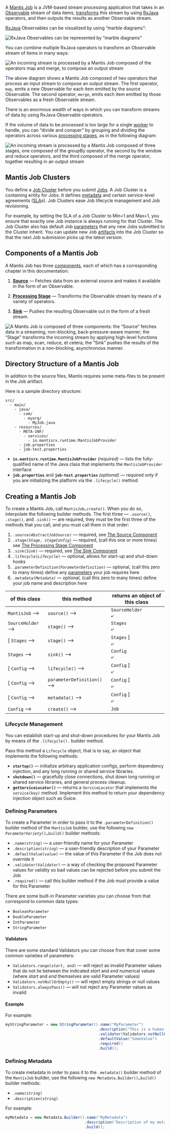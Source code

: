 A [Mantis Job] is a JVM-based stream processing application that takes in an [Observable] stream of
data items, [transforms] this stream by using [RxJava] operators, and then outputs the results as
another Observable stream.

[RxJava] Observables can be visualized by using “marble diagrams”:

![RxJava Observables can be represented by “marble diagrams”](/images/observables.svg)

You can combine multiple RxJava operators to transform an Observable stream of items in many ways:

![An incoming stream is processed by a Mantis Job composed of the operators map and merge, to compose an output stream](/images/complex.svg)

The above diagram shows a Mantis Job composed of two operators that process an input stream to
compose an output stream. The first operator, `map`, emits a new Observable for each item emitted by
the source Observable. The second operator, `merge`, emits each item emitted by those Observables
as a fresh Observable stream.

There is an enormous wealth of ways in which you can transform streams of data by using RxJava
Observable operators.

If the volume of data to be processed is too large for a single [worker] to handle, you can “divide
and conquer” by grouping and dividing the operators across various [processing stages], as in the
following diagram:

![An incoming stream is processed by a Mantis Job composed of three stages, one composed of the groupBy operator, the second by the window and reduce operators, and the third composed of the merge operator, together resulting in an output stream](/images/stages.svg)

## Mantis Job Clusters

You define a [Job Cluster] before you submit [Jobs]. A Job Cluster is a containing entity for Jobs.
It defines [metadata] and certain service-level agreements ([SLA]s). Job Clusters ease Job lifecycle
management and Job revisioning.

For example, by setting the SLA of a Job Cluster to Min=1 and Max=1, you ensure that exactly one Job
instance is always running for that Cluster. The Job Cluster also has default Job [parameters] that
any new Jobs submitted to the Cluster inherit. You can update new Job [artifacts] into the Job
Cluster so that the next Job submission picks up the latest version.

## Components of a Mantis Job

A Mantis Job has three [components], each of which has a corresponding chapter in this
documentation:

1. [**Source**](source) — Fetches data from an external source and makes it available in the form of
   an Observable.

1. [**Processing Stage**](stage) — Transforms the Observable stream by means of a variety of
   operators.

1. [**Sink**](sink) — Pushes the resulting Observable out in the form of a fresh stream.

![A Mantis Job is composed of three components: the “Source” fetches data in a streaming, non-blocking, back-pressure-aware manner; the “Stage” transforms the incoming stream by applying high-level functions such as map, scan, reduce, et cetera; the “Sink” pushes the results of the transformation in a non-blocking, asynchronous manner.](/images/job-components.svg)

## Directory Structure of a Mantis Job

In addition to the source files, Mantis requires some meta-files to be present in the Job artifact.

Here is a sample directory structure:
```
src/
  - main/
    - java/
      - com/
        - myorg/
          - MyJob.java
    - resources/
      - META-INF/
        - services/
          - io.mantisrx.runtime.MantisJobProvider
      - job.properties
      - job-test.properties
```

* **`io.mantisrx.runtime.MantisJobProvider`** *(required)* — lists the fully-qualified name of the Java class that implements the `MantisJobProvider` interface
* **`job.properties`** and **`job-test.properties`** *(optional)* — required only if you are initializing the platform via the `.lifecycle()` method

## Creating a Mantis Job

To create a Mantis Job, call `MantisJob…create()`. When you do so, interpolate the following builder
methods. The first three — `.source()`, `.stage()`, and `.sink()` — are required, they must be the
first three of the methods that you call, and you must call them in that order:

1. <code>.source(<var>AbstractJobSource</var>)</code> — required, see [The Source Component](source)
1. <code>.stage(<var>Stage</var>, <var>stageConfig</var>)</code> — required, (call this one or more times) see [The Processing Stage Component](stage)
1. <code>.sink(<var>Sink</var>)</code> — required, see [The Sink Component](sink)
1. <code>.lifecycle(<var>Lifecycle</var>)</code> — optional, allows for start-up and shut-down hooks
1. <code>.parameterDefinition(<var>ParameterDefinition</var>)</code> — optional, (call this zero to many times) define any [parameters](/glossary#parameter) your job requires here
1. <code>.metadata(<var>Metadata</var>)</code> — optional, (call this zero to many times) define your job name and description here

| of this class    | this method                | returns an object of this class |
| ---------------- | -------------------------- | ------------------------------- |
| `MantisJob` ⟶    | `source()` ⟶               | `SourceHolder`<br />⤶           |
| `SourceHolder` ⟶ | `stage()` ⟶                | `Stages`<br />⤶                 |
| [ `Stages` ⟶     | `stage()` ⟶                | `Stages` ]<br />⤶               |
| `Stages` ⟶       | `sink()` ⟶                 | `Config`<br />⤶                 |
| [ `Config` ⟶     | `lifecycle()` ⟶            | `Config` ]<br />⤶               |
| [ `Config` ⟶     | `parameterDefinition()` ⟶  | `Config` ]<br />⤶               |
| [ `Config` ⟶     | `metadata()` ⟶             | `Config` ]<br />⤶               |
| `Config` ⟶       | `create()` ⟶               | `Job`                           |

### Lifecycle Management

You can establish start-up and shut-down procedures for your Mantis Job by means of the
`.lifecycle().` builder method.

Pass this method a `Lifecycle` object, that is to say, an object that implements the following
methods:

* **`startup()`** — initialize arbitrary application configs, perform dependency injection, and any long running or shared service libraries.
* **`shutdown()`** — gracefully close connections, shut down long running or shared service libraries, and general process cleanup.
* **`getServiceLocator()`** — returns a `ServiceLocator` that implements the `service(key)` method. Implement this method to return your dependency injection object such as Guice.

### Defining Parameters

To create a Parameter in order to pass it to the `.parameterDefinition()` builder method of the
`MantisJob` builder, use the following <code>new <var>ParameterVariety</var>()…build()</code> builder
methods:

* <code>.name(<var>string</var>)</code> — a user-friendly name for your Parameter
* <code>.description(<var>string</var>)</code> — a user-friendly description of your Parameter
* <code>.defaultValue(<var>value</var>)</code> — the value of this Parameter if the Job does not override it
* <code>.validator(<var>Validator</var>)</code> — a way of checking the proposed Parameter values for validity so bad values can be rejected before you submit the Job
* <code>.required()</code> — call this builder method if the Job must provide a value for this Parameter

There are some built-in Parameter varieties you can choose from that correspond to common data types:

* `BooleanParameter`
* `DoubleParameter`
* `IntParameter`
* `StringParameter`

#### Validators

<!-- 
A `Validator` has a description, available via its `getDescription()` method, and a validation
function, available via its `getValidator()` method. That function takes a potential value for
your parameter as input and returns a `Validation`. A `Validation` has the following methods:

* `isFailedValidation()` — indicates whether or not the potential parameter value is invalid
* `getFailedValidationReason()` — if `isFailedValidation()` is `true`, this function returns a string that indicates why the validation failed
-->

There are some standard Validators you can choose from that cover some common varieties of parameters:

* <code>Validators.range(<var>start</var>, <var>end</var>)</code> — will reject as invalid Parameter values that do not lie between the indicated *start* and *end* numerical values (where *start* and *end* themselves are valid Parameter values)
* `Validators.notNullOrEmpty()` — will reject empty strings or null values
* `Validators.alwaysPass()` — will not reject any Parameter values as invalid

#### Example

For example:

```java
myStringParameter = new StringParameter().name("MyParameter")
                                         .description("This is a human-friendly description of my parameter")
                                         .validator(Validators.notNullOrEmpty())
                                         .defaultValue("SomeValue")
                                         .required()
                                         .build();
```

### Defining Metadata

To create metadata in order to pass it to the `.metadata()` builder method of the `MantisJob`
builder, use the following `new Metadata.Builder()…build()` builder methods:

* <code>.name(<var>string</var>)</code>
* <code>.description(<var>string</var>)</code>

For example:

```java
myMetadata = new Metadata.Builder().name("MyMetadata")
                                   .description("Description of my metadata")
                                   .build();
```

<!-- Do not edit below this line -->
<!-- START -->
<!-- This section comes from the file "reference_links". It is automagically inserted into other files by means of the "refgen" script, also in the "docs/" directory. Edit this section only in the "reference_links" file, not in any of the other files in which it is included, or your edits will be overwritten. -->
[artifact]:                /glossary#artifact          "Each Mantis Job has an associated artifact file that contains its source code and JSON configuration."
[artifacts]:               /glossary#artifact          "Each Mantis Job has an associated artifact file that contains its source code and JSON configuration."
[artifact file]:           /glossary#artifact          "Each Mantis Job has an associated artifact file that contains its source code and JSON configuration."
[artifact files]:          /glossary#artifact          "Each Mantis Job has an associated artifact file that contains its source code and JSON configuration."
[autoscale]:               /glossary#autoscaling       "You can establish an autoscaling policy for each component of your Mantis Job that governs how Mantis adjusts the number of workers assigned to that component as its workload changes."
[autoscaled]:              /glossary#autoscaling       "You can establish an autoscaling policy for each component of your Mantis Job that governs how Mantis adjusts the number of workers assigned to that component as its workload changes."
[autoscales]:              /glossary#autoscaling       "You can establish an autoscaling policy for each component of your Mantis Job that governs how Mantis adjusts the number of workers assigned to that component as its workload changes."
[autoscaling]:             /glossary#autoscaling       "You can establish an autoscaling policy for each component of your Mantis Job that governs how Mantis adjusts the number of workers assigned to that component as its workload changes."
[scalable]:                /glossary#autoscaling       "You can establish an autoscaling policy for each component of your Mantis Job that governs how Mantis adjusts the number of workers assigned to that component as its workload changes."
[AWS]:                     javascript:void(0)          "Amazon Web Services"
[backpressure]:            /glossary#backpressure      "Backpressure refers to a set of possible strategies for coping with ReactiveX Observables that produce items more rapidly than their observers consume them."
[Binary compression]:      /glossary#binarycompression
[broadcast]:               /glossary#broadcast         "In broadcast mode, each worker of your job gets all the data from all workers of the Source Job rather than having that data distributed equally among the workers of your job."
[broadcast mode]:          /glossary#broadcast         "In broadcast mode, each worker of your job gets all the data from all workers of the Source Job rather than having that data distributed equally among the workers of your job."
[Cassandra]:               /glossary#cassandra         "Apache Cassandra is an open source, distributed database management system."
[cluster]:                 /glossary#cluster           "A Mantis Job Cluster is a containing entity for Mantis Jobs. It defines metadata and certain service-level agreements. Job Clusters ease job lifecycle management and job revisioning."
[clusters]:                /glossary#cluster           "A Mantis Job Cluster is a containing entity for Mantis Jobs. It defines metadata and certain service-level agreements. Job Clusters ease job lifecycle management and job revisioning."
[cold]:                    /glossary#cold              "A cold ReactiveX Observable waits until an observer subscribes to it before it begins to emit items. This means the observer is guaranteed to see the whole Observable sequence from the beginning. This is in contrast to a hot Observable, which may begin emitting items as soon as it is created, even before observers have subscribed to it."
[cold Observable]:         /glossary#cold              "A cold ReactiveX Observable waits until an observer subscribes to it before it begins to emit items. This means the observer is guaranteed to see the whole Observable sequence from the beginning. This is in contrast to a hot Observable, which may begin emitting items as soon as it is created, even before observers have subscribed to it."
[cold Observables]:        /glossary#cold              "A cold ReactiveX Observable waits until an observer subscribes to it before it begins to emit items. This means the observer is guaranteed to see the whole Observable sequence from the beginning. This is in contrast to a hot Observable, which may begin emitting items as soon as it is created, even before observers have subscribed to it."
[component]:               /glossary#component         "A Mantis Job is composed of three types of component: a Source, one or more Processing Stages, and a Sink."
[components]:              /glossary#component         "A Mantis Job is composed of three types of component: a Source, one or more Processing Stages, and a Sink."
[custom source]:           /glossary#customsource      "In contrast to a Source Job, which is a built-in variety of Source component designed to pull data from a common sort of data source, a custom source typically accesses data from less-common sources or has unusual delivery guarantee semantics."
[custom sources]:          /glossary#customsource      "In contrast to a Source Job, which is a built-in variety of Source component designed to pull data from a common sort of data source, a custom source typically accesses data from less-common sources or has unusual delivery guarantee semantics."
[executor]:                /glossary#executor          "The stage executor is responsible for loading the bytecode for a Mantis Job and then executing its stages and workers in a coordinated fashion. In the Mesos UI, workers are also referred to as executors."
[executors]:               /glossary#executor          "The stage executor is responsible for loading the bytecode for a Mantis Job and then executing its stages and workers in a coordinated fashion. In the Mesos UI, workers are also referred to as executors."
[fast property]: /glossary#fastproperties "Fast properties allow you to change the behavior of Netflix services without recompiling and redeploying them."
[fast properties]: /glossary#fastproperties "Fast properties allow you to change the behavior of Netflix services without recompiling and redeploying them."
[Fenzo]:                   /glossary#fenzo             "Fenzo is a Java library that implements a generic task scheduler for Mesos frameworks."
[grouped]:                 /glossary#grouped           "Grouped data is distinguished from scalar data in that each datum is accompanied by a key that indicates what group it belongs to. Grouped data can be processed by a RxJava GroupedObservable or by a MantisGroup."
[grouped data]:            /glossary#grouped           "Grouped data is distinguished from scalar data in that each datum is accompanied by a key that indicates what group it belongs to. Grouped data can be processed by a RxJava GroupedObservable or by a MantisGroup."
[GRPC]:                    /glossary#grpc              "gRPC is an open-source RPC framework using Protocol Buffers."
[hot]:                     /glossary#hot               "A hot ReactiveX Observable may begin emitting items as soon as it is created, even before observers have subscribed to it. This means the observer may miss items that were emitted before the observer subscribed. This is in contrast to a cold Observable, which waits until an observer subscribes to it before it begins to emit items."
[hot Observable]:          /glossary#hot               "A hot ReactiveX Observable may begin emitting items as soon as it is created, even before observers have subscribed to it. This means the observer may miss items that were emitted before the observer subscribed. This is in contrast to a cold Observable, which waits until an observer subscribes to it before it begins to emit items."
[hot Observables]:         /glossary#hot               "A hot ReactiveX Observable may begin emitting items as soon as it is created, even before observers have subscribed to it. This means the observer may miss items that were emitted before the observer subscribed. This is in contrast to a cold Observable, which waits until an observer subscribes to it before it begins to emit items."
[JMC]:                     /glossary#jmc               "Java Mission Control is a tool from Oracle with which developers can monitor and manage Java applications."
[job]:                     /glossary#job               "A Mantis Job takes in a stream of data, transforms it by using RxJava operators, and then outputs the results as another stream. It is composed of a Source, one or more Processing Stages, and a Sink."
[jobs]:                    /glossary#job               "A Mantis Job takes in a stream of data, transforms it by using RxJava operators, and then outputs the results as another stream. It is composed of a Source, one or more Processing Stages, and a Sink."
[Mantis job]:              /glossary#job               "A Mantis Job takes in a stream of data, transforms it by using RxJava operators, and then outputs the results as another stream. It is composed of a Source, one or more Processing Stages, and a Sink."
[Mantis jobs]:             /glossary#job               "A Mantis Job takes in a stream of data, transforms it by using RxJava operators, and then outputs the results as another stream. It is composed of a Source, one or more Processing Stages, and a Sink."
[job cluster]:             /glossary#jobcluster        "A Mantis Job Cluster is a containing entity for Mantis Jobs. It defines metadata and certain service-level agreements. Job Clusters ease job lifecycle management and job revisioning."
[job clusters]:            /glossary#jobcluster        "A Mantis Job Cluster is a containing entity for Mantis Jobs. It defines metadata and certain service-level agreements. Job Clusters ease job lifecycle management and job revisioning."
[Job Master]:              /glossary#jobmaster         "If a job is configured with autoscaling, Mantis will add a Job Master component to it as its initial component. This component will send metrics back to Mantis to help it govern the autoscaling process."
[Mantis Master]:           /glossary#mantismaster      "The Mantis Master coordinates the execution of [Mantis Jobs] and starts the services on each Worker."
[Kafka]:                   /glossary#kafka             "Apache Kafka is a large-scale, distributed streaming platform."
[keyed data]:              /glossary#keyed             "Grouped (or keyed) data is distinguished from scalar data in that each datum is accompanied by a key that indicates what group it belongs to. Grouped data can be processed by a RxJava GroupedObservable or by a MantisGroup."
[Keystone]:                /glossary#keystone          "Keystone is Netflix’s data backbone, a stream processing platform that focuses on data analytics."
[label]:                   /glossary#label             "A label is a text key/value pair that you can add to a Job Cluster or to an individual Job to make it easier to search for or group."
[labels]:                  /glossary#label             "A label is a text key/value pair that you can add to a Job Cluster or to an individual Job to make it easier to search for or group."
[Log4j]:                   /glossary#log4j             "Log4j is a Java-based logging framework."
[Apache Mesos]:            /glossary#mesos             "Apache Mesos is an open-source technique for balancing resources across frameworks in clusters."
[Mesos]:                   /glossary#mesos             "Apache Mesos is an open-source technique for balancing resources across frameworks in clusters."
[metadata]:                /glossary#metadata          "Mantis inserts metadata into its Job payload. This may include information about where the data came from, for instance. You can define additional metadata to include in the payload when you establish the Job Cluster."
[meta message]:            /glossary#metamessage       "A Source Job may occasionally inject meta messages into its data stream that indicate things like data drops."
[meta messages]:           /glossary#metamessage       "A Source Job may occasionally inject meta messages into its data stream that indicate things like data drops."
[migration strategy]:      /glossary#migration
[migration strategies]:    /glossary#migration
[MRE]:                     /glossary#mre               "Mantis Publish (a.k.a. Mantis Realtime Events, or MRE) is a library that your application can use to stream events into Mantis while respecting MQL filters."
[Mantis Publish]:          /glossary#mantispublish     "Mantis Publish is a library that your application can use to stream events into Mantis while respecting MQL filters."
[Mantis Query Language]:   /glossary#mql               "You use Mantis Query Language to define filters and other data processing that Mantis applies to a Source data stream at its point of origin, so as to reduce the amount of data going over the wire."
[MQL]:                     /glossary#mql               "You use Mantis Query Language to define filters and other data processing that Mantis applies to a Source data stream at its point of origin, so as to reduce the amount of data going over the wire."
[Observable]:              /glossary#observable        "In ReactiveX an Observable is the method of processing a stream of data in a way that facilitates its transformation and consumption by observers. Observables come in hot and cold varieties. There is also a GroupedObservable that is specialized to grouped data."
[Observables]:             /glossary#observable        "In ReactiveX an Observable is the method of processing a stream of data in a way that facilitates its transformation and consumption by observers. Observables come in hot and cold varieties. There is also a GroupedObservable that is specialized to grouped data."
[parameter]:               /glossary#parameter         "A Mantis Job may accept parameters that modify its behavior. You can define these in your Job Cluster definition, and set their values on a per-Job basis."
[parameters]:              /glossary#parameter         "A Mantis Job may accept parameters that modify its behavior. You can define these in your Job Cluster definition, and set their values on a per-Job basis."
[Processing Stage]:        /glossary#stage             "A Processing Stage component of a Mantis Job transforms the RxJava Observables it obtains from the Source component."
[Processing Stages]:       /glossary#stage             "A Processing Stage component of a Mantis Job transforms the RxJava Observables it obtains from the Source component."
[stage]:                   /glossary#stage             "A Processing Stage component of a Mantis Job transforms the RxJava Observables it obtains from the Source component."
[stages]:                  /glossary#stage             "A Processing Stage component of a Mantis Job transforms the RxJava Observables it obtains from the Source component."
[property]:                /glossary#property          "A property is a particular named data value found within events in an event stream."
[properties]:              /glossary#property          "A property is a particular named data value found within events in an event stream."
[Reactive Stream]:         /glossary#reactivestreams   "Reactive Streams is the latest advance of the ReactiveX project. It is an API for manipulating streams of asynchronous data in a non-blocking fashion, with backpressure."
[Reactive Streams]:        /glossary#reactivestreams   "Reactive Streams is the latest advance of the ReactiveX project. It is an API for manipulating streams of asynchronous data in a non-blocking fashion, with backpressure."
[ReactiveX]:               /glossary#reactivex         "ReactiveX is a software technique for transforming, combining, reacting to, and managing streams of data. RxJava is an example of a library that implements this technique."
[RxJava]:                  /glossary#rxjava            "RxJava is the Java implementation of ReactiveX, a software technique for transforming, combining, reacting to, and managing streams of data."
[downsample]:              /glossary#sampling          "Sampling is an MQL strategy for mitigating data volume issues. There are two sampling strategies: Random and Sticky. Random sampling uniformly downsamples the source stream to a percentage of its original volume. Sticky sampling selectively samples data from the source stream based on key values."
[sample]:                  /glossary#sampling          "Sampling is an MQL strategy for mitigating data volume issues. There are two sampling strategies: Random and Sticky. Random sampling uniformly downsamples the source stream to a percentage of its original volume. Sticky sampling selectively samples data from the source stream based on key values."
[sampled]:                 /glossary#sampling          "Sampling is an MQL strategy for mitigating data volume issues. There are two sampling strategies: Random and Sticky. Random sampling uniformly downsamples the source stream to a percentage of its original volume. Sticky sampling selectively samples data from the source stream based on key values."
[samples]:                 /glossary#sampling          "Sampling is an MQL strategy for mitigating data volume issues. There are two sampling strategies: Random and Sticky. Random sampling uniformly downsamples the source stream to a percentage of its original volume. Sticky sampling selectively samples data from the source stream based on key values."
[sampling]:                /glossary#sampling          "Sampling is an MQL strategy for mitigating data volume issues. There are two sampling strategies: Random and Sticky. Random sampling uniformly downsamples the source stream to a percentage of its original volume. Sticky sampling selectively samples data from the source stream based on key values."
[scalar]:                  /glossary#scalar            "Scalar data is distinguished from keyed or grouped data in that it is not categorized into groups by key. Scalar data can be processed by an ordinary ReactiveX Observable."
[scalar data]:             /glossary#scalar            "Scalar data is distinguished from keyed or grouped data in that it is not categorized into groups by key. Scalar data can be processed by an ordinary ReactiveX Observable."
[Sink]:                    /glossary#sink              "The Sink is the final component of a Mantis Job. It takes the Observable that has been transformed by the Processing Stage and outputs it in the form of a new data stream."
[Sinks]:                   /glossary#sink              "The Sink is the final component of a Mantis Job. It takes the Observable that has been transformed by the Processing Stage and outputs it in the form of a new data stream."
[Sink component]:          /glossary#sink              "The Sink is the final component of a Mantis Job. It takes the Observable that has been transformed by the Processing Stage and outputs it in the form of a new data stream."
[service-level agreement]:  /glossary#sla               "A service-level agreement, in the Mantis context, is defined on a per-Cluster basis. You use it to configure how many Jobs in the cluster will be in operation at any time, among other things."
[service-level agreements]: /glossary#sla               "A service-level agreement, in the Mantis context, is defined on a per-Cluster basis. You use it to configure how many Jobs in the cluster will be in operation at any time, among other things."
[SLA]:                     /glossary#sla               "A service-level agreement, in the Mantis context, is defined on a per-Cluster basis. You use it to configure how many Jobs in the cluster will be in operation at any time, among other things."
[Source]:                  /glossary#source            "The Source component of a Mantis Job fetches data from a source outside of Mantis and makes it available to the Processing Stage component in the form of an RxJava Observable. There are two varieties of Source: a Source Job and a custom source."
[Sources]:                 /glossary#source            "The Source component of a Mantis Job fetches data from a source outside of Mantis and makes it available to the Processing Stage component in the form of an RxJava Observable. There are two varieties of Source: a Source Job and a custom source."
[Source Job]:              /glossary#sourcejob         "A Source Job is a Mantis Job that you can use as a Source, which wraps a data source external to Mantis and makes it easier for you to create a job that observes its data."
[Source Jobs]:             /glossary#sourcejob         "A Source Job is a Mantis Job that you can use as a Source, which wraps a data source external to Mantis and makes it easier for you to create a job that observes its data."
[Spinnaker]: /glossary#spinnaker "Spinnaker is a set of resources that help you deploy and manage resources in the cloud."
[SSE]:                     /glossary#sse               "Server-sent events (SSE) are a way for a browser to receive automatic updates from a server through an HTTP connection. Mantis includes an SSE Sink."
[server-sent event]:       /glossary#sse               "Server-sent events (SSE) are a way for a browser to receive automatic updates from a server through an HTTP connection. Mantis includes an SSE Sink."
[server-sent events]:      /glossary#sse               "Server-sent events (SSE) are a way for a browser to receive automatic updates from a server through an HTTP connection. Mantis includes an SSE Sink."
[transform]:               /glossary#transformation    "A transformation acts on each datum from a stream or Observables of data, changing it in some manner before passing it along as a new stream or Observable. Transformations may change data between scalar and grouped forms."
[transformed]:             /glossary#transformation    "A transformation acts on each datum from a stream or Observables of data, changing it in some manner before passing it along as a new stream or Observable. Transformations may change data between scalar and grouped forms."
[transforms]:              /glossary#transformation    "A transformation acts on each datum from a stream or Observables of data, changing it in some manner before passing it along as a new stream or Observable. Transformations may change data between scalar and grouped forms."
[transformation]:          /glossary#transformation    "A transformation acts on each datum from a stream or Observables of data, changing it in some manner before passing it along as a new stream or Observable. Transformations may change data between scalar and grouped forms."
[transformations]:         /glossary#transformation    "A transformation acts on each datum from a stream or Observables of data, changing it in some manner before passing it along as a new stream or Observable. Transformations may change data between scalar and grouped forms."
[transient]:               /glossary#transient         "A transient (or ephemeral) Mantis Job is automatically killed by Mantis after a certain amount of time has passed since the last subscriber to the job disconnects."
[transient job]:           /glossary#transient         "A transient (or ephemeral) Mantis Job is automatically killed by Mantis after a certain amount of time has passed since the last subscriber to the job disconnects."
[transient jobs]:          /glossary#transient         "A transient (or ephemeral) Mantis Job is automatically killed by Mantis after a certain amount of time has passed since the last subscriber to the job disconnects."
[WebSocket]:               /glossary#websocket         "WebSocket is a two-way, interactive communication channel that works over HTTP. In the Mantis context, it is an alternative to SSE."
[Worker]:                  /glossary#worker            "A worker is the smallest unit of work that is scheduled within a Mantis component. You can configure how many resources Mantis allocates to each worker, and Mantis will adjust the number of workers your Mantis component needs based on its autoscaling policy."
[Workers]:                 /glossary#worker            "A worker is the smallest unit of work that is scheduled within a Mantis component. You can configure how many resources Mantis allocates to each worker, and Mantis will adjust the number of workers your Mantis component needs based on its autoscaling policy."
[Zookeeper]:               /glossary#zookeeper         "Apache Zookeeper is an open-source server that maintains configuration information and other services required by distributed applications."
<!-- END -->
